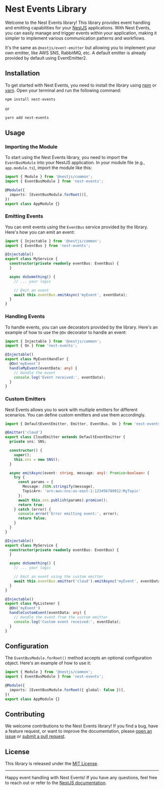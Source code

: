 # Nest Events Library

Welcome to the Nest Events library! This library provides event handling and emitting capabilities for
your [NestJS](https://nestjs.com/) applications. With Nest Events, you can easily manage and trigger events within your
application, making it simpler to implement various communication patterns and workflows.

It's the same as `@nestjs/event-emitter` but allowing you to implement your own emitter, like AWS SNS, RabbitMQ, etc.
A default emitter is already provided by default using EventEmitter2.

## Installation

To get started with Nest Events, you need to install the library using [npm](https://www.npmjs.com/)
or [yarn](https://yarnpkg.com/). Open your terminal and run the following command:

```bash
npm install nest-events
```

or

```bash
yarn add nest-events
```

## Usage

### Importing the Module

To start using the Nest Events library, you need to import the `EventBusModule` into your NestJS application. In your
module file (e.g., `app.module.ts`), import the module like this:

```typescript
import { Module } from '@nestjs/common';
import { EventBusModule } from 'nest-events';

@Module({
  imports: [EventBusModule.forRoot()],
})
export class AppModule {}
```

### Emitting Events

You can emit events using the `EventBus` service provided by the library. Here's how you can emit an event:

```typescript
import { Injectable } from '@nestjs/common';
import { EventBus } from 'nest-events';

@Injectable()
export class MyService {
  constructor(private readonly eventBus: EventBus) {
  }

  async doSomething() {
    // ... your logic

    // Emit an event
    await this.eventBus.emitAsync('myEvent', eventData);
  }
}
```

### Handling Events

To handle events, you can use decorators provided by the library. Here's an example of how to use the `@On` decorator to
handle an event:

```typescript
import { Injectable } from '@nestjs/common';
import { On } from 'nest-events';

@Injectable()
export class MyEventHandler {
  @On('myEvent')
  handleMyEvent(eventData: any) {
    // Handle the event
    console.log('Event received:', eventData);
  }
}
```

### Custom Emitters

Nest Events allows you to work with multiple emitters for different scenarios. You can define custom emitters and use
them accordingly.

```typescript
import { DefaultEventEmitter, Emitter, EventBus, On } from 'nest-events';

@Emitter('cloud')
export class CloudEmitter extends DefaultEventEmitter {
  private sns: SNS;

  constructor() {
    super();
    this.sns = new SNS();
  }

  async emitAsync(event: string, message: any): Promise<boolean> {
    try {
      const params = {
        Message: JSON.stringify(message),
        TopicArn: 'arn:aws:sns:us-east-1:123456789012:MyTopic'
      };
      await this.sns.publish(params).promise();
      return true;
    } catch (error) {
      console.error('Error emitting event:', error);
      return false;
    }
  }
}

@Injectable()
export class MyService {
  constructor(private readonly eventBus: EventBus) {
  }

  async doSomething() {
    // ... your logic

    // Emit an event using the custom emitter
    await this.eventBus.emitter('cloud').emitAsync('myEvent', eventData);
  }
}

@Injectable()
export class MyListener {
  @On('myEvent')
  handleCustomEvent(eventData: any) {
    // Handle the event from the custom emitter
    console.log('Custom event received:', eventData);
  }
}
```

## Configuration

The `EventBusModule.forRoot()` method accepts an optional configuration object. Here's an example of how to use it:

```typescript
import { Module } from '@nestjs/common';
import { EventBusModule } from 'nest-events';

@Module({
  imports: [EventBusModule.forRoot({ global: false })],
})
export class AppModule {}
```

## Contributing

We welcome contributions to the Nest Events library! If you find a bug, have a feature request, or want to improve the
documentation, please [open an issue](https://github.com/your-repo-link/issues)
or [submit a pull request](https://github.com/your-repo-link/pulls).

## License

This library is released under the [MIT License](https://opensource.org/licenses/MIT).

---

Happy event handling with Nest Events! If you have any questions, feel free to reach out or refer to
the [NestJS documentation](https://docs.nestjs.com/).